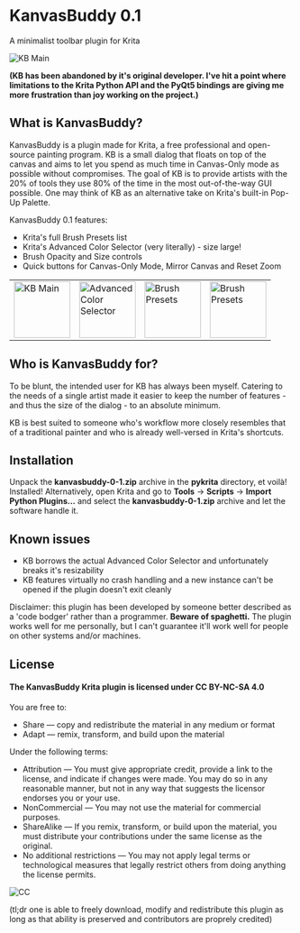 # KanvasBuddy 0.1
A minimalist toolbar plugin for Krita 

![KB Main](https://github.com/Kapyia/KanvasBuddy/blob/master/screenshots/main_panel.png)

**(KB has been abandoned by it's original developer. I've hit a point where limitations to the Krita Python API and the PyQt5 bindings are giving me more frustration than joy working on the project.)**

## What is KanvasBuddy?
KanvasBuddy is a plugin made for Krita, a free professional and open-source painting program. KB is a small dialog that floats on top of the canvas and aims to let you spend as much time in Canvas-Only mode as possible without compromises. The goal of KB is to provide artists with the 20% of tools they use 80% of the time in the most out-of-the-way GUI possible. One may think of KB as an alternative take on Krita's built-in Pop-Up Palette.

KanvasBuddy 0.1 features:

- Krita's full Brush Presets list
- Krita's Advanced Color Selector (very literally) - size large!
- Brush Opacity and Size controls
- Quick buttons for Canvas-Only Mode, Mirror Canvas and Reset Zoom 
<table>
  <tr>
    <td><img src="https://github.com/Kapyia/KanvasBuddy/blob/master/screenshots/main_panel.png" alt="KB Main" width="100"></td>
    <td><img src="https://github.com/Kapyia/KanvasBuddy/blob/master/screenshots/advanced_color_selector.png" alt="Advanced Color Selector" width="100"></td>
    <td><img src="https://github.com/Kapyia/KanvasBuddy/blob/master/screenshots/brush_preset_list.png" alt="Brush Presets" width="100"></td>
    <td><img src="https://github.com/Kapyia/KanvasBuddy/blob/master/screenshots/real_size.png" alt="Brush Presets" width="100"></td>
  </tr>
</table>

## Who is KanvasBuddy for?
To be blunt, the intended user for KB has always been myself. Catering to the needs of a single artist made it easier to keep the number of features - and thus the size of the dialog - to an absolute minimum.

KB is best suited to someone who's workflow more closely resembles that of a traditional painter and who is already well-versed in Krita's shortcuts. 

## Installation
Unpack the **kanvasbuddy-0-1.zip** archive in the **pykrita** directory, et voilà! Installed!
Alternatively, open Krita and go to **Tools** -> **Scripts** -> **Import Python Plugins...** and select the **kanvasbuddy-0-1.zip** archive and let the software handle it.

## Known issues
- KB borrows the actual Advanced Color Selector and unfortunately breaks it's resizability
- KB features virtually no crash handling and a new instance can't be opened if the plugin doesn't exit cleanly

Disclaimer: this plugin has been developed by someone better described as a 'code bodger' rather than a programmer. **Beware of spaghetti.** The plugin works well for me personally, but I can't guarantee it'll work well for people on other systems and/or machines.

## License

#### The KanvasBuddy Krita plugin is licensed under CC BY-NC-SA 4.0

You are free to:
+ Share — copy and redistribute the material in any medium or format
+ Adapt — remix, transform, and build upon the material

Under the following terms:
+ Attribution — You must give appropriate credit, provide a link to the license, and indicate if changes were made. You may do so in any reasonable manner, but not in any way that suggests the licensor endorses you or your use.
+ NonCommercial — You may not use the material for commercial purposes.
+ ShareAlike — If you remix, transform, or build upon the material, you must distribute your contributions under the same license as the original.
+ No additional restrictions — You may not apply legal terms or technological measures that legally restrict others from doing anything the license permits.

![CC](https://i.creativecommons.org/l/by-nc-sa/4.0/88x31.png "CC BY-NC-SA 4.0")

(tl;dr one is able to freely download, modify and redistribute this plugin as long as that ability is preserved and contributors are proprely credited)
